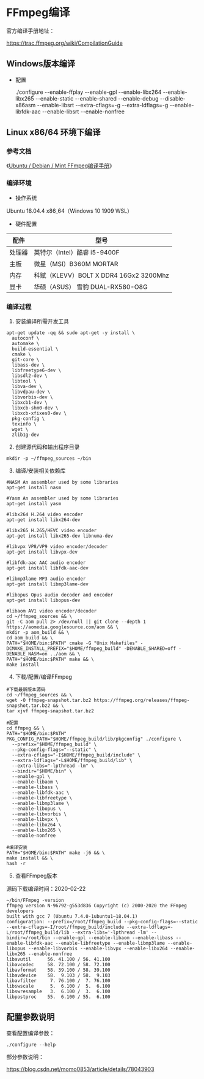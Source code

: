 # FFmpeg编译

官方编译手册地址：

https://trac.ffmpeg.org/wiki/CompilationGuide



## Windows版本编译

- 配置

  ./configure --enable-ffplay --enable-gpl --enable-libx264  --enable-libx265  --enable-static --enable-shared  --enable-debug  --disable-x86asm  --enable-libsrt --extra-cflags=-g --extra-ldflags=-g --enable-libfdk-aac  --enable-libsrt --enable-nonfree



## Linux x86/64 环境下编译

### 参考文档

《[Ubuntu / Debian / Mint FFmpeg编译手册](https://trac.ffmpeg.org/wiki/CompilationGuide/Ubuntu)》

### 编译环境

- 操作系统

Ubuntu 18.04.4 x86_64（Windows 10 1909  WSL）

- 硬件配置

| 配件   | 型号                                   |
| ------ | -------------------------------------- |
| 处理器 | 英特尔（Intel）酷睿 i5-9400F           |
| 主板   | 微星（MSI）B360M MORTAR                |
| 内存   | 科赋（KLEVV）BOLT X DDR4 16Gx2 3200Mhz |
| 显卡   | 华硕（ASUS） 雪豹 DUAL-RX580-O8G       |

### 编译过程

1. 安装编译所需开发工具

```
apt-get update -qq && sudo apt-get -y install \
  autoconf \
  automake \
  build-essential \
  cmake \
  git-core \
  libass-dev \
  libfreetype6-dev \
  libsdl2-dev \
  libtool \
  libva-dev \
  libvdpau-dev \
  libvorbis-dev \
  libxcb1-dev \
  libxcb-shm0-dev \
  libxcb-xfixes0-dev \
  pkg-config \
  texinfo \
  wget \
  zlib1g-dev
```

2. 创建源代码和输出程序目录

```
mkdir -p ~/ffmpeg_sources ~/bin
```

3. 编译/安装相关依赖库

```shell
#NASM An assembler used by some libraries
apt-get install nasm

#Yasm An assembler used by some libraries
apt-get install yasm

#libx264 H.264 video encoder
apt-get install libx264-dev

#libx265 H.265/HEVC video encoder
apt-get install libx265-dev libnuma-dev

#libvpx VP8/VP9 video encoder/decoder
apt-get install libvpx-dev

#libfdk-aac AAC audio encoder
apt-get install libfdk-aac-dev

#libmp3lame MP3 audio encoder
apt-get install libmp3lame-dev

#libopus Opus audio decoder and encoder
apt-get install libopus-dev

#libaom AV1 video encoder/decoder
cd ~/ffmpeg_sources && \
git -C aom pull 2> /dev/null || git clone --depth 1 https://aomedia.googlesource.com/aom && \
mkdir -p aom_build && \
cd aom_build && \
PATH="$HOME/bin:$PATH" cmake -G "Unix Makefiles" -DCMAKE_INSTALL_PREFIX="$HOME/ffmpeg_build" -DENABLE_SHARED=off -DENABLE_NASM=on ../aom && \
PATH="$HOME/bin:$PATH" make && \
make install
```

4. 下载/配置/编译FFmpeg

```shell
#下载最新版本源码
cd ~/ffmpeg_sources && \
wget -O ffmpeg-snapshot.tar.bz2 https://ffmpeg.org/releases/ffmpeg-snapshot.tar.bz2 && \
tar xjvf ffmpeg-snapshot.tar.bz2

#配置
cd ffmpeg && \
PATH="$HOME/bin:$PATH" PKG_CONFIG_PATH="$HOME/ffmpeg_build/lib/pkgconfig" ./configure \
  --prefix="$HOME/ffmpeg_build" \
  --pkg-config-flags="--static" \
  --extra-cflags="-I$HOME/ffmpeg_build/include" \
  --extra-ldflags="-L$HOME/ffmpeg_build/lib" \
  --extra-libs="-lpthread -lm" \
  --bindir="$HOME/bin" \
  --enable-gpl \
  --enable-libaom \
  --enable-libass \
  --enable-libfdk-aac \
  --enable-libfreetype \
  --enable-libmp3lame \
  --enable-libopus \
  --enable-libvorbis \
  --enable-libvpx \
  --enable-libx264 \
  --enable-libx265 \
  --enable-nonfree 

#编译安装
PATH="$HOME/bin:$PATH" make -j6 && \
make install && \
hash -r
```


5. 查看FFmpeg版本 

源码下载编译时间：2020-02-22

```shell
~/bin/FFmpeg -version
ffmpeg version N-96792-g553d836 Copyright (c) 2000-2020 the FFmpeg developers
built with gcc 7 (Ubuntu 7.4.0-1ubuntu1~18.04.1)
configuration: --prefix=/root/ffmpeg_build --pkg-config-flags=--static --extra-cflags=-I/root/ffmpeg_build/include --extra-ldflags=-L/root/ffmpeg_build/lib --extra-libs='-lpthread -lm' --bindir=/root/bin --enable-gpl --enable-libaom --enable-libass --enable-libfdk-aac --enable-libfreetype --enable-libmp3lame --enable-libopus --enable-libvorbis --enable-libvpx --enable-libx264 --enable-libx265 --enable-nonfree
libavutil      56. 41.100 / 56. 41.100
libavcodec     58. 72.100 / 58. 72.100
libavformat    58. 39.100 / 58. 39.100
libavdevice    58.  9.103 / 58.  9.103
libavfilter     7. 76.100 /  7. 76.100
libswscale      5.  6.100 /  5.  6.100
libswresample   3.  6.100 /  3.  6.100
libpostproc    55.  6.100 / 55.  6.100
```



## 配置参数说明

查看配置编译参数：

```
./configure --help
```

部分参数说明：

https://blog.csdn.net/momo0853/article/details/78043903